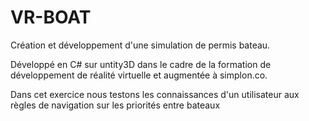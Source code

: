 # VR-BOAT
Création et développement d'une simulation de permis bateau.

Développé en C# sur untity3D dans le cadre de la formation de développement de réalité virtuelle et augmentée à simplon.co.

Dans cet exercice nous testons les connaissances d'un utilisateur aux règles de navigation sur les priorités entre bateaux
